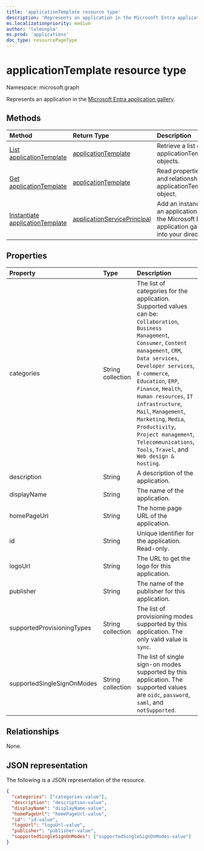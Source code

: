 ```yaml
---
title: 'applicationTemplate resource type'
description: 'Represents an application in the Microsoft Entra application gallery'
ms.localizationpriority: medium
author: 'luleonpla'
ms.prod: 'applications'
doc_type: resourcePageType
---
```


# applicationTemplate resource type

Namespace: microsoft.graph

Represents an application in the [Microsoft Entra application gallery](/azure/active-directory/saas-apps/tutorial-list).

## Methods

| Method                                                                       | Return Type                                                   | Description                                                                                  |
| :--------------------------------------------------------------------------- | :------------------------------------------------------------ | :------------------------------------------------------------------------------------------- |
| [List applicationTemplate](../api/applicationtemplate-list.md)               | [applicationTemplate](applicationtemplate.md)                 | Retrieve a list of applicationTemplate objects.                                              |
| [Get applicationTemplate](../api/applicationtemplate-get.md)                 | [applicationTemplate](applicationtemplate.md)                 | Read properties and relationships of applicationTemplate object.                             |
| [Instantiate applicationTemplate](../api/applicationtemplate-instantiate.md) | [applicationServicePrincipal](applicationserviceprincipal.md) | Add an instance of an application from the Microsoft Entra application gallery into your directory. |

## Properties

| Property                   | Type              | Description                                                                                                                                                                                                                                                                                                                                                                                                                                     |
| :------------------------- | :---------------- | :---------------------------------------------------------------------------------------------------------------------------------------------------------------------------------------------------------------------------------------------------------------------------------------------------------------------------------------------------------------------------------------------------------------------------------------------- |
| categories                 | String collection | The list of categories for the application. Supported values can be: `Collaboration`, `Business Management`, `Consumer`, `Content management`, `CRM`, `Data services`, `Developer services`, `E-commerce`, `Education`, `ERP`, `Finance`, `Health`, `Human resources`, `IT infrastructure`, `Mail`, `Management`, `Marketing`, `Media`, `Productivity`, `Project management`, `Telecommunications`, `Tools`, `Travel`, and `Web design & hosting`. |
| description                | String            | A description of the application.                                                                                                                                                                                                                                                                                                                                                                                                               |
| displayName                | String            | The name of the application.                                                                                                                                                                                                                                                                                                                                                                                                                    |
| homePageUrl                | String            | The home page URL of the application.                                                                                                                                                                                                                                                                                                                                                                                                           |
| id                         | String            | Unique identifier for the application. Read-only.                                                                                                                                                                                                                                                                                                                                                                                               |
| logoUrl                    | String            | The URL to get the logo for this application.                                                                                                                                                                                                                                                                                                                                                                                                   |
| publisher                  | String            | The name of the publisher for this application.                                                                                                                                                                                                                                                                                                                                                                                                 |
| supportedProvisioningTypes | String collection | The list of provisioning modes supported by this application. The only valid value is `sync`.                                                                                                                                                                                                                                                                                                                                                   |
| supportedSingleSignOnModes | String collection | The list of single sign-on modes supported by this application. The supported values are `oidc`, `password`, `saml`, and `notSupported`.                                                                                                                                                                                                                                                                                                            |

## Relationships

None.

## JSON representation

The following is a JSON representation of the resource.

<!-- {
  "blockType": "resource",
  "optionalProperties": [

  ],
  "@odata.type": "microsoft.graph.applicationTemplate",
  "keyProperty": "id"
}-->

```json
{
  "categories": ["categories-value"],
  "description": "description-value",
  "displayName": "displayName-value",
  "homePageUrl": "homePageUrl-value",
  "id": "id-value",
  "logoUrl": "logoUrl-value",
  "publisher": "publisher-value",
  "supportedSingleSignOnModes": ["supportedSingleSignOnModes-value"]
}
```

<!-- uuid: 16cd6b66-4b1a-43a1-adaf-3a886856ed98
2019-02-04 14:57:30 UTC -->
<!-- {
  "type": "#page.annotation",
  "description": "applicationTemplate resource",
  "keywords": "",
  "section": "documentation",
  "tocPath": ""
}-->
